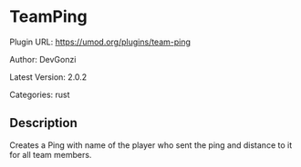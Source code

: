 # TeamPing

Plugin URL: https://umod.org/plugins/team-ping

Author: DevGonzi

Latest Version: 2.0.2

Categories: rust

## Description

Creates a Ping with name of the player who sent the ping and distance to it for all team members.
